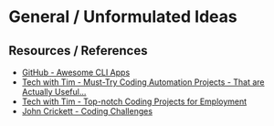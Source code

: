 # General / Unformulated Ideas

## Resources / References

- [GitHub - Awesome CLI Apps](https://github.com/agarrharr/awesome-cli-apps)
- [Tech with Tim - Must-Try Coding Automation Projects - That are Actually Useful...](https://youtu.be/UR9C2DLHkHk?feature=shared)
- [Tech with Tim - Top-notch Coding Projects for Employment](https://youtu.be/VqO8vjh3VFI?feature=shared)
- [John Crickett - Coding Challenges](https://codingchallenges.fyi/challenges/intro/)
